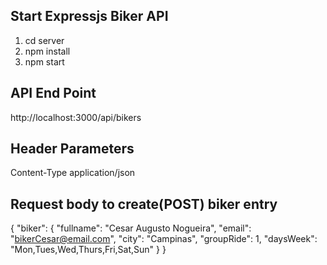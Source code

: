 ## Start Expressjs Biker API
1. cd server
2. npm install  
3. npm start

## API End Point
http://localhost:3000/api/bikers

## Header Parameters
Content-Type  application/json

## Request body to create(POST) biker entry
{
 "biker": {
  "fullname": "Cesar Augusto Nogueira",
  "email": "bikerCesar@email.com",
  "city": "Campinas",
  "groupRide": 1,
  "daysWeek": "Mon,Tues,Wed,Thurs,Fri,Sat,Sun"
  }
}
